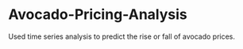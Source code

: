 # Avocado-Pricing-Analysis
Used time series analysis to predict the rise or fall of avocado prices. 
